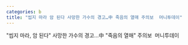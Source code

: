 ```yaml
---
categories: b
title: "씹지 마라 암 된다 사망한 가수의 경고…中 죽음의 열매 주의보  머니투데이"
---
```

"씹지 마라, 암 된다" 사망한 가수의 경고…中 "죽음의 열매" 주의보&nbsp;&nbsp;머니투데이